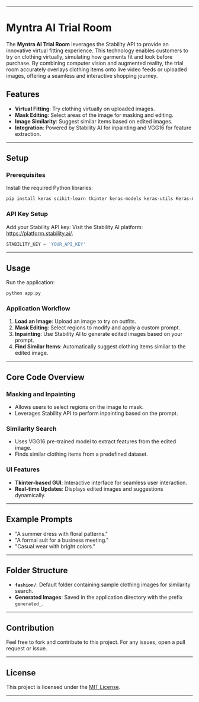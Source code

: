 
---

# Myntra AI Trial Room

The **Myntra AI Trial Room** leverages the Stability API to provide an innovative virtual fitting experience. This technology enables customers to try on clothing virtually, simulating how garments fit and look before purchase. By combining computer vision and augmented reality, the trial room accurately overlays clothing items onto live video feeds or uploaded images, offering a seamless and interactive shopping journey.

## Features
- **Virtual Fitting**: Try clothing virtually on uploaded images.
- **Mask Editing**: Select areas of the image for masking and editing.
- **Image Similarity**: Suggest similar items based on edited images.
- **Integration**: Powered by Stability AI for inpainting and VGG16 for feature extraction.

---

## Setup

### Prerequisites
Install the required Python libraries:

```bash
pip install keras scikit-learn tkinter keras-models keras-utils Keras-Applications
```

### API Key Setup
Add your Stability API key:
Visit the Stability AI platform: https://platform.stability.ai/.

```python
STABILITY_KEY = 'YOUR_API_KEY'
```

---

## Usage

Run the application:

```bash
python app.py
```

### Application Workflow
1. **Load an Image**: Upload an image to try on outfits.
2. **Mask Editing**: Select regions to modify and apply a custom prompt.
3. **Inpainting**: Use Stability AI to generate edited images based on your prompt.
4. **Find Similar Items**: Automatically suggest clothing items similar to the edited image.

---

## Core Code Overview

### Masking and Inpainting
- Allows users to select regions on the image to mask.
- Leverages Stability API to perform inpainting based on the prompt.

### Similarity Search
- Uses VGG16 pre-trained model to extract features from the edited image.
- Finds similar clothing items from a predefined dataset.

### UI Features
- **Tkinter-based GUI**: Interactive interface for seamless user interaction.
- **Real-time Updates**: Displays edited images and suggestions dynamically.

---

## Example Prompts
- "A summer dress with floral patterns."
- "A formal suit for a business meeting."
- "Casual wear with bright colors."

---

## Folder Structure
- **`fashion/`**: Default folder containing sample clothing images for similarity search.
- **Generated Images**: Saved in the application directory with the prefix `generated_`.

---

## Contribution
Feel free to fork and contribute to this project. For any issues, open a pull request or issue.

---

## License
This project is licensed under the [MIT License](LICENSE).

---


